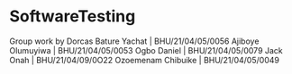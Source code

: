 # SoftwareTesting
Group work by
Dorcas Bature Yachat | BHU/21/04/05/0056
Ajiboye Olumuyiwa | BHU/21/04/05/0053
Ogbo Daniel | BHU/21/04/05/0079
Jack Onah   | BHU/21/04/09/0O22
Ozoemenam Chibuike  | BHU/21/04/05/0049
